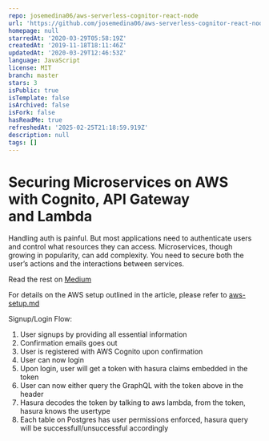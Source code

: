 ```yaml
---
repo: josemedina06/aws-serverless-cognitor-react-node
url: 'https://github.com/josemedina06/aws-serverless-cognitor-react-node'
homepage: null
starredAt: '2020-03-29T05:58:19Z'
createdAt: '2019-11-18T18:11:46Z'
updatedAt: '2020-03-29T12:46:53Z'
language: JavaScript
license: MIT
branch: master
stars: 3
isPublic: true
isTemplate: false
isArchived: false
isFork: false
hasReadMe: true
refreshedAt: '2025-02-25T21:18:59.919Z'
description: null
tags: []
---
```


# Securing Microservices on AWS with Cognito, API Gateway and Lambda

Handling auth is painful. But most applications need to authenticate users and control what resources they can access. Microservices, though growing in popularity, can add complexity. You need to secure both the user’s actions and the interactions between services.

Read the rest on [Medium](https://medium.freecodecamp.org/how-to-secure-microservices-on-aws-with-cognito-api-gateway-and-lambda-4bfaa7a6583c)

For details on the AWS setup outlined in the article, please refer to [aws-setup.md](./docs/aws-setup.md)

Signup/Login Flow:
1. User signups by providing all essential information
2. Confirmation emails goes out
3. User is registered with AWS Cognito upon confirmation
4. User can now login
5. Upon login, user will get a token with hasura claims embedded in the token
6. User can now either query the GraphQL with the token above in the header
7. Hasura decodes the token by talking to aws lambda, from the token, hasura knows the usertype
5. Each table on Postgres has user permissions enforced, hasura query will be successfull/unsuccessful accordingly

